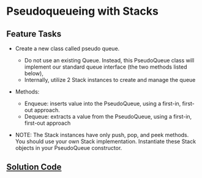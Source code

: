 # Pseudoqueueing with Stacks

## Feature Tasks

- Create a new class called pseudo queue.
  - Do not use an existing Queue.
Instead, this PseudoQueue class will implement our standard queue interface (the two methods listed below),
  - Internally, utilize 2 Stack instances to create and manage the queue
- Methods:
  - Enqueue: inserts value into the PseudoQueue, using a first-in, first-out approach.
  - Dequeue: extracts a value from the PseudoQueue, using a first-in, first-out approach

- NOTE: The Stack instances have only push, pop, and peek methods. You should use your own Stack implementation. Instantiate these Stack objects in your PseudoQueue constructor.

## [Solution Code](./challenge-11.test.js)
